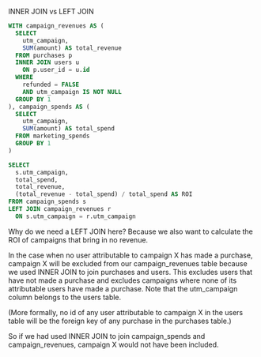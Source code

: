 INNER JOIN vs LEFT JOIN

```sql
WITH campaign_revenues AS (
  SELECT
    utm_campaign,
    SUM(amount) AS total_revenue
  FROM purchases p
  INNER JOIN users u
    ON p.user_id = u.id
  WHERE
    refunded = FALSE
    AND utm_campaign IS NOT NULL	  
  GROUP BY 1
), campaign_spends AS (
  SELECT
    utm_campaign,
    SUM(amount) AS total_spend
  FROM marketing_spends
  GROUP BY 1
)

SELECT 
  s.utm_campaign,
  total_spend,
  total_revenue,
  (total_revenue - total_spend) / total_spend AS ROI
FROM campaign_spends s
LEFT JOIN campaign_revenues r
  ON s.utm_campaign = r.utm_campaign
```

Why do we need a LEFT JOIN here?
Because we also want to calculate the ROI of campaigns that bring in no revenue.

In the case when no user attributable to campaign X has made a purchase, campaign X will be excluded from our campaign_revenues table because we used INNER JOIN to join purchases and users. This excludes users that have not made a purchase and excludes campaigns where none of its attributable users have made a purchase. Note that the utm_campaign column belongs to the users table.

(More formally, no id of any user attributable to campaign X in the users table will be the foreign key of any purchase in the purchases table.)
 

So if we had used INNER JOIN to join campaign_spends and campaign_revenues, campaign X would not have been included.


